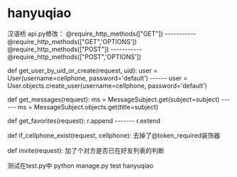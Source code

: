 hanyuqiao
=========

汉语桥
api.py修改：
@require_http_methods(["GET"])  -----------    @require_http_methods(["GET",'OPTIONS'])
@require_http_methods(["POST"])  -----------   @require_http_methods(["POST",'OPTIONS'])

def get_user_by_uid_or_create(request, uid):
    user = User(username=cellphone, password='default') ------ user = User.objects.create_user(username=cellphone, password='default')

def get_messages(request):
    ms = MessageSubject.get(subject=subject)  ------   ms = MessageSubject.objects.get(title=subject)

def get_favorites(request):
    r.append   -------    r.extend

def if_cellphone_exist(request, cellphone):  去掉了@token_required装饰器

def invite(request):   加了个对方是否已在好友列表的判断

测试在test.py中
python manage.py test hanyuqiao
